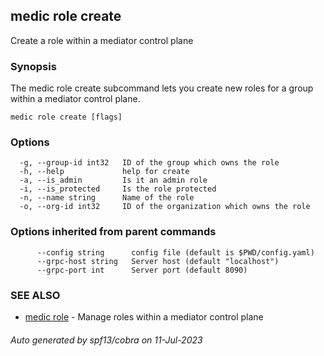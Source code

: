## medic role create

Create a role within a mediator control plane

### Synopsis

The medic role create subcommand lets you create new roles for a group
within a mediator control plane.

```
medic role create [flags]
```

### Options

```
  -g, --group-id int32   ID of the group which owns the role
  -h, --help             help for create
  -a, --is_admin         Is it an admin role
  -i, --is_protected     Is the role protected
  -n, --name string      Name of the role
  -o, --org-id int32     ID of the organization which owns the role
```

### Options inherited from parent commands

```
      --config string      config file (default is $PWD/config.yaml)
      --grpc-host string   Server host (default "localhost")
      --grpc-port int      Server port (default 8090)
```

### SEE ALSO

* [medic role](medic_role.md)	 - Manage roles within a mediator control plane

###### Auto generated by spf13/cobra on 11-Jul-2023

